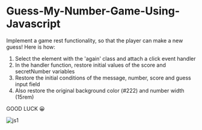 # Guess-My-Number-Game-Using-Javascript

Implement a game rest functionality, so that the player can make a new guess! Here is how:

1. Select the element with the 'again' class and attach a click event handler
2. In the handler function, restore initial values of the score and secretNumber variables
3. Restore the initial conditions of the message, number, score and guess input field
4. Also restore the original background color (#222) and number width (15rem)

GOOD LUCK 😀 

![js1](https://user-images.githubusercontent.com/103646926/205464126-40e6ad77-53a6-4dfb-8220-6def878dce0b.png)

